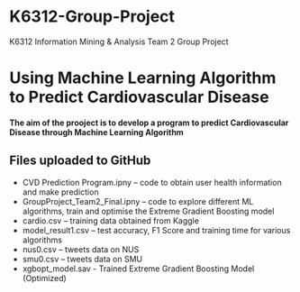 # K6312-Group-Project
K6312 Information Mining &amp; Analysis Team 2 Group Project
# Using Machine Learning Algorithm to Predict Cardiovascular Disease
#### The aim of the prooject is to develop a program to predict Cardiovascular Disease through Machine Learning Algorithm
## Files uploaded to GitHub
- CVD Prediction Program.ipny – code to obtain user health information and make prediction
- GroupProject_Team2_Final.ipny – code to explore different ML algorithms, train and optimise the Extreme Gradient Boosting model
- cardio.csv – training data obtained from Kaggle 
- model_result1.csv – test accuracy, F1 Score and training time for various algorithms
- nus0.csv – tweets data on NUS
- smu0.csv – tweets data on SMU
- xgbopt_model.sav - Trained Extreme Gradient Boosting Model (Optimized)
